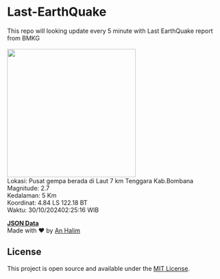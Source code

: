 # Last-EarthQuake
This repo will looking update every 5 minute with Last EarthQuake report from BMKG
<br>
<br>
<img src="https://static.bmkg.go.id/20241030022516.mmi.jpg" width="300"/>
<br>
Lokasi: Pusat gempa berada di Laut 7 km Tenggara Kab.Bombana <br>
Magnitude: 2.7 <br>
Kedalaman: 5 Km <br>
Koordinat: 4.84 LS 122.18 BT <br>
Waktu: 30/10/202402:25:16 WIB <br>

<a href="./data/data.json">**JSON Data**</a>
<br>
Made with ❤️ by <a href="https://github.com/an-halim">An Halim</a>
## License

This project is open source and available under the [MIT License](LICENSE).
